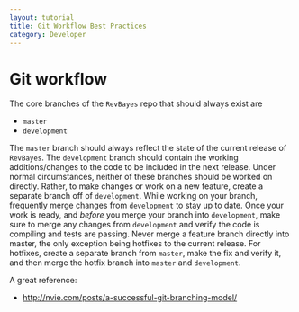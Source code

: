 ```yaml
---
layout: tutorial
title: Git Workflow Best Practices
category: Developer
---
```


# Git workflow

The core branches of the `RevBayes` repo that should always exist are

-   `master`
-   `development`

The `master` branch should always reflect the state of the current release of
`RevBayes`.
The `development` branch should contain the working additions/changes to the
code to be included in the next release.
Under normal circumstances, neither of these branches should be worked on
directly.
Rather, to make changes or work on a new feature, create a separate branch off
of `development`.
While working on your branch, frequently merge changes from `development` to
stay up to date.
Once your work is ready, and *before* you merge your branch into `development`, make sure to merge any changes from `development` and
verify the code is compiling and tests are passing.
Never merge a feature branch directly into master, the only exception being
hotfixes to the current release.
For hotfixes, create a separate branch from `master`, make the fix and verify
it, and then merge the hotfix branch into `master` and `development`.

A great reference:

-   <http://nvie.com/posts/a-successful-git-branching-model/>

